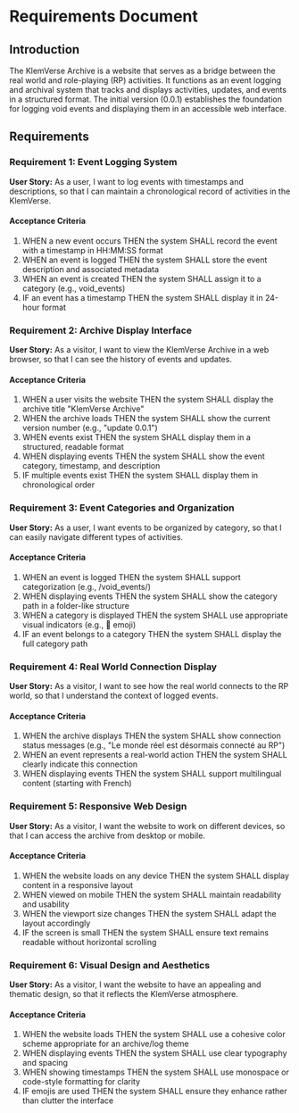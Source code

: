 # Requirements Document

## Introduction

The KlemVerse Archive is a website that serves as a bridge between the real world and role-playing (RP) activities. It functions as an event logging and archival system that tracks and displays activities, updates, and events in a structured format. The initial version (0.0.1) establishes the foundation for logging void events and displaying them in an accessible web interface.

## Requirements

### Requirement 1: Event Logging System

**User Story:** As a user, I want to log events with timestamps and descriptions, so that I can maintain a chronological record of activities in the KlemVerse.

#### Acceptance Criteria

1. WHEN a new event occurs THEN the system SHALL record the event with a timestamp in HH:MM:SS format
2. WHEN an event is logged THEN the system SHALL store the event description and associated metadata
3. WHEN an event is created THEN the system SHALL assign it to a category (e.g., void_events)
4. IF an event has a timestamp THEN the system SHALL display it in 24-hour format

### Requirement 2: Archive Display Interface

**User Story:** As a visitor, I want to view the KlemVerse Archive in a web browser, so that I can see the history of events and updates.

#### Acceptance Criteria

1. WHEN a user visits the website THEN the system SHALL display the archive title "KlemVerse Archive"
2. WHEN the archive loads THEN the system SHALL show the current version number (e.g., "update 0.0.1")
3. WHEN events exist THEN the system SHALL display them in a structured, readable format
4. WHEN displaying events THEN the system SHALL show the event category, timestamp, and description
5. IF multiple events exist THEN the system SHALL display them in chronological order

### Requirement 3: Event Categories and Organization

**User Story:** As a user, I want events to be organized by category, so that I can easily navigate different types of activities.

#### Acceptance Criteria

1. WHEN an event is logged THEN the system SHALL support categorization (e.g., /void_events/)
2. WHEN displaying events THEN the system SHALL show the category path in a folder-like structure
3. WHEN a category is displayed THEN the system SHALL use appropriate visual indicators (e.g., 📂 emoji)
4. IF an event belongs to a category THEN the system SHALL display the full category path

### Requirement 4: Real World Connection Display

**User Story:** As a visitor, I want to see how the real world connects to the RP world, so that I understand the context of logged events.

#### Acceptance Criteria

1. WHEN the archive displays THEN the system SHALL show connection status messages (e.g., "Le monde réel est désormais connecté au RP")
2. WHEN an event represents a real-world action THEN the system SHALL clearly indicate this connection
3. WHEN displaying events THEN the system SHALL support multilingual content (starting with French)

### Requirement 5: Responsive Web Design

**User Story:** As a visitor, I want the website to work on different devices, so that I can access the archive from desktop or mobile.

#### Acceptance Criteria

1. WHEN the website loads on any device THEN the system SHALL display content in a responsive layout
2. WHEN viewed on mobile THEN the system SHALL maintain readability and usability
3. WHEN the viewport size changes THEN the system SHALL adapt the layout accordingly
4. IF the screen is small THEN the system SHALL ensure text remains readable without horizontal scrolling

### Requirement 6: Visual Design and Aesthetics

**User Story:** As a visitor, I want the website to have an appealing and thematic design, so that it reflects the KlemVerse atmosphere.

#### Acceptance Criteria

1. WHEN the website loads THEN the system SHALL use a cohesive color scheme appropriate for an archive/log theme
2. WHEN displaying events THEN the system SHALL use clear typography and spacing
3. WHEN showing timestamps THEN the system SHALL use monospace or code-style formatting for clarity
4. IF emojis are used THEN the system SHALL ensure they enhance rather than clutter the interface
